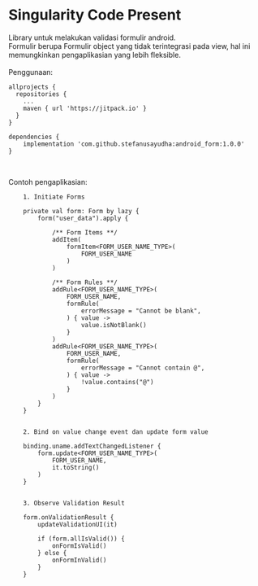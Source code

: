 # Singularity Code Present

Library untuk melakukan validasi formulir android.<br>
Formulir berupa Formulir object yang tidak terintegrasi pada view, hal ini memungkinkan pengaplikasian yang lebih fleksible.<br>
<br>
Penggunaan:<br>

```
allprojects {
  repositories {
    ...
    maven { url 'https://jitpack.io' }
  }
}
  
dependencies {
    implementation 'com.github.stefanusayudha:android_form:1.0.0'
}

```
<br>

Contoh pengaplikasian:

```
    1. Initiate Forms
    
    private val form: Form by lazy {
        form("user_data").apply {

            /** Form Items **/
            addItem(
                formItem<FORM_USER_NAME_TYPE>(
                    FORM_USER_NAME
                )
            )

            /** Form Rules **/
            addRule<FORM_USER_NAME_TYPE>(
                FORM_USER_NAME,
                formRule(
                    errorMessage = "Cannot be blank",
                ) { value ->
                    value.isNotBlank()
                }
            )
            addRule<FORM_USER_NAME_TYPE>(
                FORM_USER_NAME,
                formRule(
                    errorMessage = "Cannot contain @",
                ) { value ->
                    !value.contains("@")
                }
            )
        }
    }
    
    
    2. Bind on value change event dan update form value
    
    binding.uname.addTextChangedListener {
        form.update<FORM_USER_NAME_TYPE>(
            FORM_USER_NAME,
            it.toString()
        )
    }
    
    
    3. Observe Validation Result
    
    form.onValidationResult {
        updateValidationUI(it)

        if (form.allIsValid()) {
            onFormIsValid()
        } else {
            onFormInValid()
        }
    }
```
